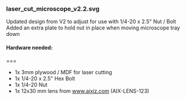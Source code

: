 ### laser_cut_microscope_v2.2.svg

Updated design from V2 to adjust for use with 1/4-20 x 2.5" Nut / Bolt
Added an extra plate to hold nut in place when moving microscope tray down

#### Hardware needed:
===
* 1x 3mm plywood / MDF for laser cutting
* 1x 1/4-20 x 2.5" Hex Bolt
* 1x 1/4-20 Nut
* 1x 12x30 mm lens from www.aixiz.com (AIX-LENS-123)
